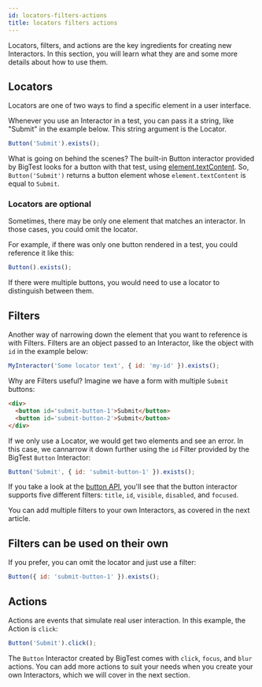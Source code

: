 ```yaml
---
id: locators-filters-actions
title: locators filters actions
---
```

<!-- 
- 1-2 sentences of what they are
- One example
- What someone will learn
- In-depth content

:warning: we need to mention the caveat of how weird mutable apis like nodelist cannot be used in filters
-->

Locators, filters, and actions are the key ingredients for creating new Interactors.
In this section, you will learn what they are and some more details about how to use them.

## Locators

Locators are one of two ways to find a specific element in a user interface.

Whenever you use an Interactor in a test, you can pass it a string, like "Submit" in the example below. This string argument is the Locator.

```js
Button('Submit').exists();
```

What is going on behind the scenes? The built-in Button interactor provided by BigTest looks for a button with that test, using [element.textContent](/). So, `Button('Submit')` returns a button element whose `element.textContent` is equal to `Submit`.

### Locators are optional

Sometimes, there may be only one element that matches an interactor.
In those cases, you could omit the locator.

For example, if there was only one button 
rendered in a test, you could reference it like this:

```js
Button().exists();
```

If there were multiple buttons, you would need to use a locator to distinguish between them.

## Filters

Another way of narrowing down the element that you want to reference is with Filters. Filters are an object passed to an Interactor, like the object with `id` in the example below:

```js
MyInteractor('Some locator text', { id: 'my-id' }).exists();
```

Why are Filters useful? Imagine we have a form with multiple `Submit` buttons:

```html
<div>
  <button id='submit-button-1'>Submit</button>
  <button id='submit-button-2'>Submit</button>
</div>
```

If we only use a Locator, we would get two elements and see an error. In this case, we cannarrow it down further using the `id` Filter provided by the BigTest `Button` Interactor:

```js
Button('Submit', { id: 'submit-button-1' }).exists();
```

If you take a look at the [button API](/), you'll see that the button interactor supports five different filters: `title`, `id`, `visible`, `disabled`, and `focused`.

You can add multiple filters to your own Interactors, as covered in the next article.

## Filters can be used on their own

If you prefer, you can omit the locator and just use a filter:

```js
Button({ id: 'submit-button-1' }).exists();
```

## Actions

Actions are events that simulate real user interaction. In this example, the Action is `click`:

```js
Button('Submit').click();
```

The `Button` Interactor created by BigTest comes with `click`, `focus`, and `blur` actions. You can add more actions to suit your needs when you create your own Interactors, which we will cover in the next section.

